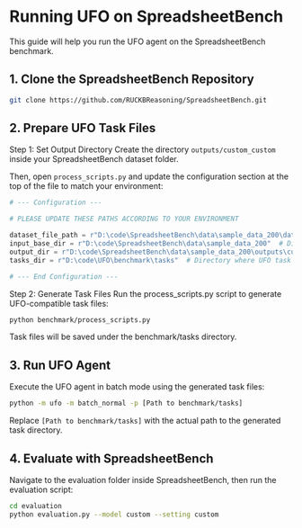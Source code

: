 # Running UFO on SpreadsheetBench
This guide will help you run the UFO agent on the SpreadsheetBench benchmark.

## 1. Clone the SpreadsheetBench Repository
```bash
git clone https://github.com/RUCKBReasoning/SpreadsheetBench.git
```

## 2. Prepare UFO Task Files
Step 1: Set Output Directory
Create the directory `outputs/custom_custom` inside your SpreadsheetBench dataset folder.

Then, open `process_scripts.py` and update the configuration section at the top of the file to match your environment:

```python
# --- Configuration ---

# PLEASE UPDATE THESE PATHS ACCORDING TO YOUR ENVIRONMENT

dataset_file_path = r"D:\code\SpreadsheetBench\data\sample_data_200\dataset.json"  # Path to your SpreadsheetBench dataset.json
input_base_dir = r"D:\code\SpreadsheetBench\data\sample_data_200"  # Directory containing spreadsheet folders (e.g., 'spreadsheet/59196')
output_dir = r"D:\code\SpreadsheetBench\data\sample_data_200\outputs\custom_custom"  # Output directory for the final .xlsx files
tasks_dir = r"D:\code\UFO\benchmark\tasks"  # Directory where UFO task files will be saved

# --- End Configuration ---
```
Step 2: Generate Task Files
Run the process_scripts.py script to generate UFO-compatible task files:

```bash
python benchmark/process_scripts.py
```
Task files will be saved under the benchmark/tasks directory.

## 3. Run UFO Agent
Execute the UFO agent in batch mode using the generated task files:

```bash
python -m ufo -m batch_normal -p [Path to benchmark/tasks]
```
Replace `[Path to benchmark/tasks]` with the actual path to the generated task directory.

## 4. Evaluate with SpreadsheetBench
Navigate to the evaluation folder inside SpreadsheetBench, then run the evaluation script:

```bash
cd evaluation
python evaluation.py --model custom --setting custom
```